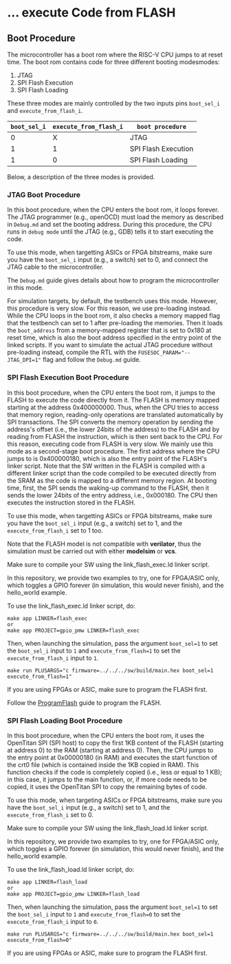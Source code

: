# ... execute Code from FLASH

## Boot Procedure

The microcontroller has a boot rom where the RISC-V CPU jumps to
at reset time.
The boot rom contains code for three different booting modesmodes:

1. JTAG
2. SPI Flash Execution
3. SPI Flash Loading

These three modes are mainly controlled by the two inputs pins
`boot_sel_i` and `execute_from_flash_i`.

| `boot_sel_i` | `execute_from_flash_i` | `boot procedure`     |
| ------------ | ---------------------- | -------------------- |
| 0			       | X				              | JTAG                 |
| 1			       | 1				              | SPI Flash Execution  |
| 1			       | 0				              | SPI Flash Loading    |

Below, a description of the three modes is provided.

### JTAG Boot Procedure

In this boot procedure, when the CPU enters the boot rom,
it loops forever. The JTAG programmer (e.g., openOCD) must
load the memory as described in `Debug.md` and set the
booting address. During this procedure, the CPU runs
in `debug mode` until the JTAG (e.g., GDB) tells it to start
executing the code.

To use this mode, when targetting ASICs or FPGA bitstreams,
make sure you have the `boot_sel_i` input (e.g., a switch) set to 0,
and connect the JTAG cable to the microcontroller.

The `Debug.md` guide gives details about how to program the microcontroller
in this mode.

For simulation targets, by default, the testbench uses this mode.
However, this procedure is very slow. For this reason, we use pre-loading instead.
While the CPU loops in the boot rom, it also checks a memory mapped flag that
the testbench can set to 1 after pre-loading the memories.
Then it loads the `boot_address` from a memory-mapped register that is set to
0x180 at reset time, which is also the boot address specified in the entry point of the
linked scripts.
If you want to simulate the actual JTAG procedure without pre-loading instead,
compile the RTL with the `FUSESOC_PARAM="--JTAG_DPI=1"` flag and follow the `Debug.md` guide.

### SPI Flash Execution Boot Procedure

In this boot procedure, when the CPU enters the boot rom,
it jumps to the FLASH to execute the code directly from it.
The FLASH is memory mapped starting at the address 0x400000000.
Thus, when the CPU tries to access that memory region, reading-only
operations are translated automatically by SPI transactions.
The SPI converts the memory operation by sending the
address's offset (i.e., the lower 24bits of the address) to the FLASH
and by reading from FLASH the instruction, which is then sent back to the CPU.
For this reason, executing code from FLASH is very slow.
We mainly use this mode as a second-stage boot procedure.
The first address where the CPU jumps to is 0x400000180,
which is also the entry point of the FLASH's linker script.
Note that the SW written in the FLASH is compiled with a different
linker script than the code compiled to be executed directly from the SRAM
as the code is mapped to a different memory region.
At booting time, first, the SPI sends the waking-up command to the FLASH,
then it sends the lower 24bits of the entry address, i.e., 0x000180.
The CPU then executes the instruction stored in the FLASH.

To use this mode, when targetting ASICs or FPGA bitstreams,
make sure you have the `boot_sel_i` input (e.g., a switch) set to 1,
and the `execute_from_flash_i` set to 1 too.

Note that the FLASH model is not compatible with **verilator**,
thus the simulation must be carried out with either **modelsim** or **vcs**.

Make sure to compile your SW using the link_flash_exec.ld linker script.

In this repository, we provide two examples to try, one for FPGA/ASIC
only, which toggles a GPIO forever (in simulation, this would never finish),
and the hello_world example.

To use the link_flash_exec.ld linker script, do:

```
make app LINKER=flash_exec
or
make app PROJECT=gpio_pmw LINKER=flash_exec
```
Then, when launching the simulation, pass the argument `boot_sel=1`
to set the `boot_sel_i` input to `1` and `execute_from_flash=1` to set the
`execute_from_flash_i` input to `1`.

```
make run PLUSARGS="c firmware=../../../sw/build/main.hex boot_sel=1 execute_from_flash=1"
```

If you are using FPGAs or ASIC, make sure to program the FLASH first.

Follow the [ProgramFlash](./ProgramFlash.md) guide to program the FLASH.


### SPI Flash Loading Boot Procedure

In this boot procedure, when the CPU enters the boot rom, it uses the OpenTitan SPI (SPI host) to copy the first 1KB content of the FLASH (starting at address 0) to the RAM (starting at address 0). Then, the CPU jumps to the entry point at 0x00000180 (in RAM) and executes the start function of the crt0 file (which is contained inside the 1KB copied in RAM). This function checks if the code is completely copied (i.e., less or equal to 1 KB); in this case, it jumps to the main function, or, if more code needs to be copied, it uses the OpenTitan SPI to copy the remaining bytes of code.

To use this mode, when targeting ASICs or FPGA bitstreams,
make sure you have the `boot_sel_i` input (e.g., a switch) set to 1,
and the `execute_from_flash_i` set to 0.

Make sure to compile your SW using the link_flash_load.ld linker script.

In this repository, we provide two examples to try, one for FPGA/ASIC
only, which toggles a GPIO forever (in simulation, this would never finish),
and the hello_world example.

To use the link_flash_load.ld linker script, do:

```
make app LINKER=flash_load
or
make app PROJECT=gpio_pmw LINKER=flash_load
```
Then, when launching the simulation, pass the argument `boot_sel=1`
to set the `boot_sel_i` input to `1` and `execute_from_flash=0` to set the
`execute_from_flash_i` input to `0`.

```
make run PLUSARGS="c firmware=../../../sw/build/main.hex boot_sel=1 execute_from_flash=0"
```

If you are using FPGAs or ASIC, make sure to program the FLASH first.
